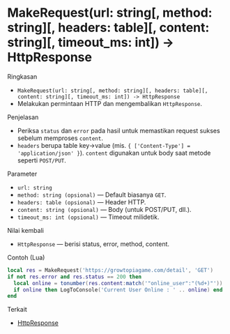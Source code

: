 # MakeRequest(url: string[, method: string][, headers: table][, content: string][, timeout_ms: int]) -> HttpResponse

Ringkasan
- `MakeRequest(url: string[, method: string][, headers: table][, content: string][, timeout_ms: int]) -> HttpResponse`
- Melakukan permintaan HTTP dan mengembalikan `HttpResponse`.

Penjelasan
- Periksa `status` dan `error` pada hasil untuk memastikan request sukses sebelum memproses `content`.
- `headers` berupa table key->value (mis. `{ ['Content-Type'] = 'application/json' }`). `content` digunakan untuk body saat metode seperti `POST/PUT`.

Parameter
- `url: string`
- `method: string (opsional)` — Default biasanya `GET`.
- `headers: table (opsional)` — Header HTTP.
- `content: string (opsional)` — Body (untuk POST/PUT, dll.).
- `timeout_ms: int (opsional)` — Timeout milidetik.

Nilai kembali
- `HttpResponse` — berisi status, error, method, content.

Contoh (Lua)
```lua
local res = MakeRequest('https://growtopiagame.com/detail', 'GET')
if not res.error and res.status == 200 then
  local online = tonumber(res.content:match('"online_user":"(%d+)"'))
  if online then LogToConsole('Current User Online : ' .. online) end
end
```

Terkait
- [HttpResponse](../structures/HttpResponse.md)
